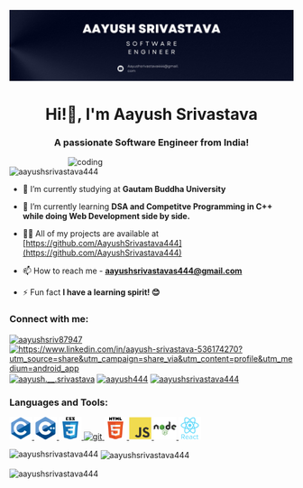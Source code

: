 ![logo](https://github.com/AayushSrivastava444/AayushSrivastava444/blob/main/1726808446895.jpeg)

<h1 align="center">Hi!👋, I'm Aayush Srivastava</h1>
<h3 align="center">A passionate Software Engineer from India!</h3>

<img align="right" alt="coding" width="400" src="https://user-images.githubusercontent.com/55389276/140866485-8fb1c876-9a8f-4d6a-98dc-08c4981eaf70.gif">

<p align="left"> <img src="https://komarev.com/ghpvc/?username=aayushsrivastava444&label=Profile%20views&color=0e75b6&style=flat" alt="aayushsrivastava444" /> </p>

- 🔭 I’m currently studying at **Gautam Buddha University**

- 🌱 I’m currently learning **DSA and Competitve Programming in C++ while doing Web Development side by side.**

- 👨‍💻 All of my projects are available at [https://github.com/AayushSrivastava444](https://github.com/AayushSrivastava444)

- 📫 How to reach me - **aayushsrivastavas444@gmail.com**

- ⚡ Fun fact **I have a learning spirit! 😊**

<h3 align="left">Connect with me:</h3>
<p align="left">
<a href="https://twitter.com/aayushsriv87947" target="blank"><img align="center" src="https://raw.githubusercontent.com/rahuldkjain/github-profile-readme-generator/master/src/images/icons/Social/twitter.svg" alt="aayushsriv87947" height="30" width="40" /></a>
<a href="https://linkedin.com/in/https://www.linkedin.com/in/aayush-srivastava-536174270?utm_source=share&utm_campaign=share_via&utm_content=profile&utm_medium=android_app" target="blank"><img align="center" src="https://raw.githubusercontent.com/rahuldkjain/github-profile-readme-generator/master/src/images/icons/Social/linked-in-alt.svg" alt="https://www.linkedin.com/in/aayush-srivastava-536174270?utm_source=share&utm_campaign=share_via&utm_content=profile&utm_medium=android_app" height="30" width="40" /></a>
<a href="https://instagram.com/aayush.__.srivastava" target="blank"><img align="center" src="https://raw.githubusercontent.com/rahuldkjain/github-profile-readme-generator/master/src/images/icons/Social/instagram.svg" alt="aayush.__.srivastava" height="30" width="40" /></a>
<a href="https://www.codechef.com/users/aayush444" target="blank"><img align="center" src="https://cdn.jsdelivr.net/npm/simple-icons@3.1.0/icons/codechef.svg" alt="aayush444" height="30" width="40" /></a>
<a href="https://codeforces.com/profile/aayushsrivastava444" target="blank"><img align="center" src="https://raw.githubusercontent.com/rahuldkjain/github-profile-readme-generator/master/src/images/icons/Social/codeforces.svg" alt="aayushsrivastava444" height="30" width="40" /></a>
</p>

<h3 align="left">Languages and Tools:</h3>
<p align="left"> <a href="https://www.cprogramming.com/" target="_blank" rel="noreferrer"> <img src="https://raw.githubusercontent.com/devicons/devicon/master/icons/c/c-original.svg" alt="c" width="40" height="40"/> </a> <a href="https://www.w3schools.com/cpp/" target="_blank" rel="noreferrer"> <img src="https://raw.githubusercontent.com/devicons/devicon/master/icons/cplusplus/cplusplus-original.svg" alt="cplusplus" width="40" height="40"/> </a> <a href="https://www.w3schools.com/css/" target="_blank" rel="noreferrer"> <img src="https://raw.githubusercontent.com/devicons/devicon/master/icons/css3/css3-original-wordmark.svg" alt="css3" width="40" height="40"/> </a> <a href="https://git-scm.com/" target="_blank" rel="noreferrer"> <img src="https://www.vectorlogo.zone/logos/git-scm/git-scm-icon.svg" alt="git" width="40" height="40"/> </a> <a href="https://www.w3.org/html/" target="_blank" rel="noreferrer"> <img src="https://raw.githubusercontent.com/devicons/devicon/master/icons/html5/html5-original-wordmark.svg" alt="html5" width="40" height="40"/> </a> <a href="https://developer.mozilla.org/en-US/docs/Web/JavaScript" target="_blank" rel="noreferrer"> <img src="https://raw.githubusercontent.com/devicons/devicon/master/icons/javascript/javascript-original.svg" alt="javascript" width="40" height="40"/> </a> <a href="https://nodejs.org" target="_blank" rel="noreferrer"> <img src="https://raw.githubusercontent.com/devicons/devicon/master/icons/nodejs/nodejs-original-wordmark.svg" alt="nodejs" width="40" height="40"/> </a> <a href="https://reactjs.org/" target="_blank" rel="noreferrer"> <img src="https://raw.githubusercontent.com/devicons/devicon/master/icons/react/react-original-wordmark.svg" alt="react" width="40" height="40"/> </a> </p>

<p><img align="left" src="https://github-readme-stats.vercel.app/api/top-langs?username=aayushsrivastava444&show_icons=true&locale=en&layout=compact" alt="aayushsrivastava444" /></p>

<p>&nbsp;<img align="center" src="https://github-readme-stats.vercel.app/api?username=aayushsrivastava444&show_icons=true&locale=en" alt="aayushsrivastava444" /></p>

<p><img align="center" src="https://github-readme-streak-stats.herokuapp.com/?user=aayushsrivastava444&" alt="aayushsrivastava444" /></p>
